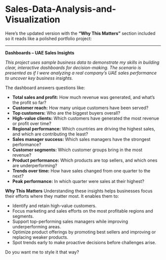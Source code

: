 # Sales-Data-Analysis-and-Visualization

Here’s the updated version with the **“Why This Matters”** section included so it reads like a polished portfolio project:

---

**Dashboards – UAE Sales Insights**

*This project uses sample business data to demonstrate my skills in building clear, interactive dashboards for decision-making. The scenario is presented as if I were analyzing a real company’s UAE sales performance to uncover key business insights.*

The dashboard answers questions like:

* **Total sales and profit:** How much revenue was generated, and what’s the profit so far?
* **Customer reach:** How many unique customers have been served?
* **Top customers:** Who are the biggest buyers overall?
* **High-value clients:** Which customers have generated the most revenue or profit over time?
* **Regional performance:** Which countries are driving the highest sales, and which are contributing the least?
* **Sales manager success:** Which sales managers have the strongest performance?
* **Customer segments:** Which customer groups bring in the most revenue?
* **Product performance:** Which products are top sellers, and which ones are underperforming?
* **Trends over time:** How have sales changed from one quarter to the next?
* **Peak performance:** In which quarter were sales at their highest?

**Why This Matters**
Understanding these insights helps businesses focus their efforts where they matter most. It enables them to:

* Identify and retain high-value customers.
* Focus marketing and sales efforts on the most profitable regions and segments.
* Support top-performing sales managers while improving underperforming areas.
* Optimize product offerings by promoting best sellers and improving or replacing weaker products.
* Spot trends early to make proactive decisions before challenges arise.


Do you want me to style it that way?
